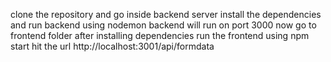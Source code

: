 clone the repository and go inside backend server
install the dependencies and run backend using nodemon
backend will run on port 3000 
now go to frontend folder after installing dependencies run the frontend using npm start
hit the url http://localhost:3001/api/formdata
